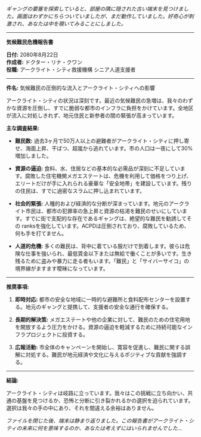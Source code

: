 _ギャングの要塞を探索していると、部屋の隅に隠された古い端末を見つけました。画面はわずかにちらついていましたが、まだ動作していました。好奇心が刺激され、あなたは中を覗いてみることにしました。_

---

**気候難民危機報告書**

**日付:** 2080年8月22日  
**作成者:** ドクター・リナ・クワン  
**役職:** アークライト・シティ救援機構 シニア人道支援者

---

**件名:** 気候難民の圧倒的な流入とアークライト・シティへの影響

アークライト・シティの状況は深刻です。最近の気候難民の急増は、我々のわずかな資源を圧倒し、すでに脆弱な都市のインフラに負担をかけています。全地区が流入に対処しきれず、地元住民と新参者の間の緊張が高まっています。

**主な調査結果:**

- **難民数:** 過去3ヶ月で50万人以上の避難者がアークライト・シティに押し寄せ、海面上昇、干ばつ、超嵐から逃れています。市の人口は一夜にして30%増加しました。

- **資源の逼迫:** 食料、水、住居などの基本的な必需品が深刻に不足しています。腐敗した住宅機関メガエステートは、危機を利用して価格をつり上げ、エリートだけが手に入れられる豪華な「安全地帯」を建設しています。残りの住民は、すでに過密なスラムに押し込まれています。

- **社会的緊張:** 人種的および経済的な分断が深まっています。地元のアークライト市民は、都市の犯罪率の急上昇と資源の枯渇を難民のせいにしています。すでに街で支配的な存在であるギャングは、絶望的な難民を勧誘してその ranksを強化しています。ACPDは圧倒されており、腐敗しているため、何も手を打てません。

- **人道的危機:** 多くの難民は、背中に着ている服だけで到着します。彼らは危険な仕事を強いられ、最低賃金以下または無給で働くことが多いです。生き残るために盗みや暴力に走る者もいます。「難民」と「サイバーサイコ」の境界線がますます曖昧になっています。

---

**推奨事項:**

1. **即時対応:** 都市の安全な地域に一時的な避難所と食料配布センターを設置する。地元のギャングと提携して、支援者の安全な通行を確保する。

2. **長期的解決策:** メガエステートや他の企業に対して、難民のための住宅用地を開放するよう圧力をかける。資源の逼迫を軽減するために持続可能なインフラプロジェクトに投資する。

3. **広報活動:** 市全体のキャンペーンを開始し、寛容を促進し、難民に関する誤解に対処する。難民が地元経済や文化に与えるポジティブな貢献を強調する。

---

**結論:**

アークライト・シティは岐路に立っています。我々はこの挑戦に立ち向かい、共通の基盤を見つけるか、恐怖と分断に引き裂かれるかの選択を迫られています。選択は我々の手の中にあり、それを間違える余裕はありません。

_ファイルを閉じた後、端末は静まり返りました。この報告書がアークライト・シティの未来に何を意味するのか、あなたは考えずにはいられませんでした..._
